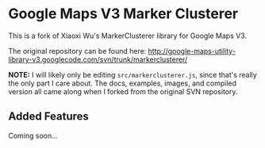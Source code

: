Google Maps V3 Marker Clusterer
==============================
This is a fork of Xiaoxi Wu's MarkerClusterer library for Google Maps V3.

The original repository can be found here: http://google-maps-utility-library-v3.googlecode.com/svn/trunk/markerclusterer/

**NOTE:** I will likely only be editing `src/markerclusterer.js`, since that's really the only part I care about. The docs, examples, images, and compiled version all came along when I forked from the original SVN repository.

Added Features
--------------

Coming soon...
